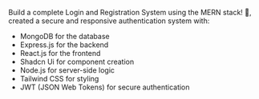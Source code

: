 
Build a complete Login and Registration System using the MERN stack! 🚀, created a secure and responsive authentication system with:  
- MongoDB for the database  
- Express.js for the backend  
- React.js for the frontend  
- Shadcn Ui for component creation
- Node.js for server-side logic  
- Tailwind CSS for styling  
- JWT (JSON Web Tokens) for secure authentication  

 
